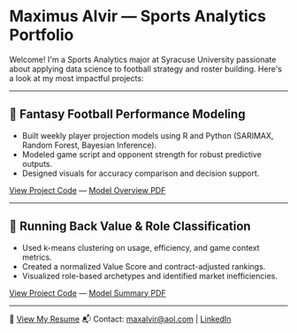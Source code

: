# Maximus Alvir — Sports Analytics Portfolio

Welcome! I'm a Sports Analytics major at Syracuse University passionate about applying data science to football strategy and roster building. Here's a look at my most impactful projects:

---

## 🏈 Fantasy Football Performance Modeling
- Built weekly player projection models using R and Python (SARIMAX, Random Forest, Bayesian Inference).
- Modeled game script and opponent strength for robust predictive outputs.
- Designed visuals for accuracy comparison and decision support.

[View Project Code](#link) — [Model Overview PDF](#link)

---

## 💸 Running Back Value & Role Classification
- Used k-means clustering on usage, efficiency, and game context metrics.
- Created a normalized Value Score and contract-adjusted rankings.
- Visualized role-based archetypes and identified market inefficiencies.

[View Project Code](#link) — [Model Summary PDF](#link)

---

📄 [View My Resume](Maximus_Alvir_Resume.pdf)
📬 Contact: maxalvir@aol.com | [LinkedIn](https://www.linkedin.com/in/maximusalvir)

